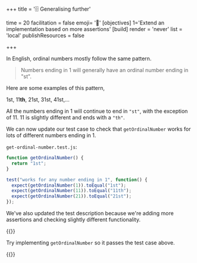 +++
title = '🗄️ Generalising further'

time = 20
facilitation = false
emoji= '🧩'
[objectives]
    1='Extend an implementation based on more assertions'
[build]
  render = 'never'
  list = 'local'
  publishResources = false

+++

In English, ordinal numbers mostly follow the same pattern.

> Numbers ending in 1 will generally have an ordinal number ending in "st".

Here are some examples of this pattern,

1st, 11**th**, 21st, 31st, 41st,...

All the numbers ending in 1 will continue to end in `"st"`, with the exception of 11.
11 is slightly different and ends with a `"th"`.

We can now update our test case to check that `getOrdinalNumber` works for lots of different numbers ending in 1.

`get-ordinal-number.test.js`:

```js {linenos=table,hl_lines=["5-9"],linenostart=1}
function getOrdinalNumber() {
  return "1st";
}

test("works for any number ending in 1", function() {
  expect(getOrdinalNumber(1)).toEqual("1st");
  expect(getOrdinalNumber(11)).toEqual("11th");
  expect(getOrdinalNumber(21)).toEqual("21st");
});
```

We've also updated the test description because we're adding more assertions and checking slightly different functionality.

{{<note type="exercise" title="🔧 Implement">}}

Try implementing `getOrdinalNumber` so it passes the test case above.

{{</note>}}
